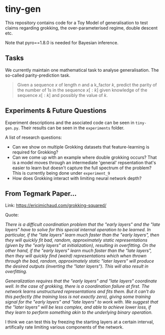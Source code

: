 # tiny-gen

This repository contains code for a Toy Model of generalisation to test claims regarding grokking, the over-parameterised regime, double descent etc.

Note that pyro==1.8.0 is needed for Bayesian inference.

## Tasks

We currently maintain one mathematical task to analyse generalisation. The so-called parity-prediction task.

> Given a sequence $x$ of length $n$ and a k_factor $k$, predict the parity of the number of 1s in the sequence $x[:k]$ given knowledge of the sequence $x[:k]$ and possibly the value of $k$.

## Experiments & Future Questions

Experiment descriptions and the asociated code can be seen in `tiny-gen.py`. Their results can be seen in the `experiments` folder.

A list of research questions:
* Can we show on multiple Grokking datasets that feature-learning is required for Grokking?
* Can we come up with an example where double grokking occurs? That is a model moves through an intermediate 'general' repsentation that's easier to learn but doesn't capture the full spectrum of the problem? This is currently being done under `experiment_9`
* How does Grokking interact with limiting neural network depth?

## From Tegmark Paper...

Link: https://ericjmichaud.com/grokking-squared/

Quote: 

_There is a difficult coordination problem that the "early layers" and the "late layers" have to solve for this special internal operation to be learned. In particular, if the "late layers" learn much faster than the "early layers", then they will quickly fit bad, random, approximately static representations (given by the "early layers" at initialization), resulting in overfitting. On the other hand, if the "early layers" learn much faster than the "late layers", then they will quickly find (weird) representations which when thrown through the bad, random, approximately static "later layers" will produce the desired outputs (inverting the "later layers"). This will also result in overfitting._

_Generalization requires that the "early layers" and "late layers" coordinate well. In the case of grokking, there is a coordination failure at first. The network learns unstructured representations and fits them. But it can't do this perfectly (the training loss is not exactly zero), giving some training signal for the "early layers" and "late layers" to work with. We suggest that the "later layers" will be less complex, and able to achieve lower loss, if they learn to perform something akin to the underlying binary operation._

I think we can test this by freezing the starting layers at a certain interval, artifically rate limiting various components of the network.
